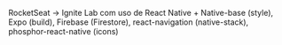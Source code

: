 RocketSeat -> Ignite Lab com uso de React Native + Native-base (style), Expo (build), Firebase (Firestore), react-navigation (native-stack), phosphor-react-native (icons)